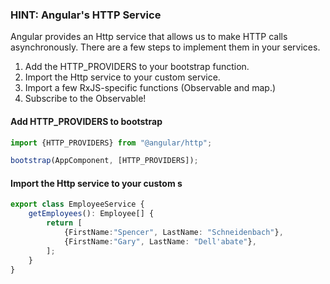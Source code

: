 ### HINT: Angular's HTTP Service

Angular provides an Http service that allows us to make HTTP calls asynchronously.  There are a few steps to implement them in your services.

1. Add the HTTP_PROVIDERS to your bootstrap function.
2. Import the Http service to your custom service.
3. Import a few RxJS-specific functions (Observable and map.)
4. Subscribe to the Observable!

#### Add HTTP_PROVIDERS to bootstrap
```typescript
import {HTTP_PROVIDERS} from "@angular/http";

bootstrap(AppComponent, [HTTP_PROVIDERS]);
```

#### Import the Http service to your custom s
```typescript
export class EmployeeService {
	getEmployees(): Employee[] {
		return [
			{FirstName:"Spencer", LastName: "Schneidenbach"},
			{FirstName:"Gary", LastName: "Dell'abate"},
		];
	}
}
```
